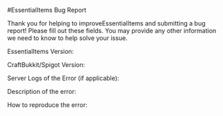 #EssentialItems Bug Report

Thank you for helping to improveEssentialItems and submitting a bug report!  Please fill out these fields.  You may provide any other information
we need to know to help solve your issue.

EssentialItems Version:

CraftBukkit/Spigot Version:

Server Logs of the Error (if applicable):

Description of the error:

How to reproduce the error:
